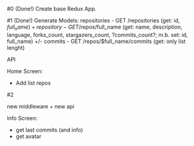 #0 (Done!)
Create base Redux App.

#1 (Done!)
Generate Models:
repositories - GET /repositories (get: id, $full_name) +
repository - GET /repos/$full_name (get: name, description, language, forks_count, stargazers_count, ?commits_count?; m.b. set: id, full_name) +/-
commits - GET /repos/$full_name/commits (get: only list lenght)

API

Home Screen:
 - Add list repos

#2

new middleware + new api

Info Screen:
 - get last commits (and info)
 - get avatar
 